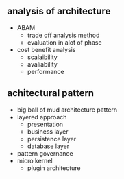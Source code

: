 ## analysis of architecture
- ABAM
    - trade off analysis method
    - evaluation in alot of phase
- cost benefit analysis
    - scalaibility
    - avaliability
    - performance

## achitectural pattern
- big ball of mud architecture pattern
- layered approach
    - presentation
    - business layer
    - persistence layer
    - database layer
- pattern governance
- micro kernel
    - plugin architecture
    
